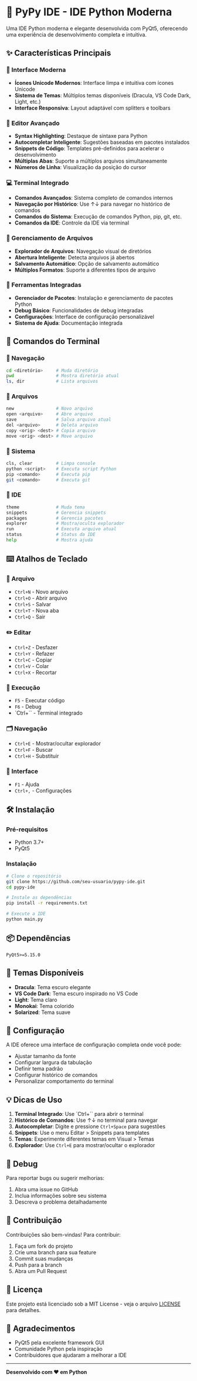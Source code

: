 # 🐍 PyPy IDE - IDE Python Moderna

Uma IDE Python moderna e elegante desenvolvida com PyQt5, oferecendo uma experiência de desenvolvimento completa e intuitiva.

## ✨ Características Principais

### 🎨 Interface Moderna
- **Ícones Unicode Modernos**: Interface limpa e intuitiva com ícones Unicode
- **Sistema de Temas**: Múltiplos temas disponíveis (Dracula, VS Code Dark, Light, etc.)
- **Interface Responsiva**: Layout adaptável com splitters e toolbars

### 📝 Editor Avançado
- **Syntax Highlighting**: Destaque de sintaxe para Python
- **Autocompletar Inteligente**: Sugestões baseadas em pacotes instalados
- **Snippets de Código**: Templates pré-definidos para acelerar o desenvolvimento
- **Múltiplas Abas**: Suporte a múltiplos arquivos simultaneamente
- **Números de Linha**: Visualização da posição do cursor

### 💻 Terminal Integrado
- **Comandos Avançados**: Sistema completo de comandos internos
- **Navegação por Histórico**: Use ↑↓ para navegar no histórico de comandos
- **Comandos do Sistema**: Execução de comandos Python, pip, git, etc.
- **Comandos da IDE**: Controle da IDE via terminal

### 📁 Gerenciamento de Arquivos
- **Explorador de Arquivos**: Navegação visual de diretórios
- **Abertura Inteligente**: Detecta arquivos já abertos
- **Salvamento Automático**: Opção de salvamento automático
- **Múltiplos Formatos**: Suporte a diferentes tipos de arquivo

### 🔧 Ferramentas Integradas
- **Gerenciador de Pacotes**: Instalação e gerenciamento de pacotes Python
- **Debug Básico**: Funcionalidades de debug integradas
- **Configurações**: Interface de configuração personalizável
- **Sistema de Ajuda**: Documentação integrada

## 🚀 Comandos do Terminal

### 📁 Navegação
```bash
cd <diretório>     # Muda diretório
pwd                # Mostra diretório atual
ls, dir            # Lista arquivos
```

### 📄 Arquivos
```bash
new                # Novo arquivo
open <arquivo>     # Abre arquivo
save               # Salva arquivo atual
del <arquivo>      # Deleta arquivo
copy <orig> <dest> # Copia arquivo
move <orig> <dest> # Move arquivo
```

### 🔧 Sistema
```bash
cls, clear         # Limpa console
python <script>    # Executa script Python
pip <comando>      # Executa pip
git <comando>      # Executa git
```

### 🎨 IDE
```bash
theme              # Muda tema
snippets           # Gerencia snippets
packages           # Gerencia pacotes
explorer           # Mostra/oculta explorador
run                # Executa arquivo atual
status             # Status da IDE
help               # Mostra ajuda
```

## ⌨️ Atalhos de Teclado

### 📄 Arquivo
- `Ctrl+N` - Novo arquivo
- `Ctrl+O` - Abrir arquivo
- `Ctrl+S` - Salvar
- `Ctrl+T` - Nova aba
- `Ctrl+Q` - Sair

### ✏️ Editar
- `Ctrl+Z` - Desfazer
- `Ctrl+Y` - Refazer
- `Ctrl+C` - Copiar
- `Ctrl+V` - Colar
- `Ctrl+X` - Recortar

### 🚀 Execução
- `F5` - Executar código
- `F6` - Debug
- `Ctrl+`` - Terminal integrado

### 🗂️ Navegação
- `Ctrl+E` - Mostrar/ocultar explorador
- `Ctrl+F` - Buscar
- `Ctrl+H` - Substituir

### 🎨 Interface
- `F1` - Ajuda
- `Ctrl+,` - Configurações

## 🛠️ Instalação

### Pré-requisitos
- Python 3.7+
- PyQt5

### Instalação
```bash
# Clone o repositório
git clone https://github.com/seu-usuario/pypy-ide.git
cd pypy-ide

# Instale as dependências
pip install -r requirements.txt

# Execute a IDE
python main.py
```

## 📦 Dependências

```
PyQt5>=5.15.0
```

## 🎨 Temas Disponíveis

- **Dracula**: Tema escuro elegante
- **VS Code Dark**: Tema escuro inspirado no VS Code
- **Light**: Tema claro
- **Monokai**: Tema colorido
- **Solarized**: Tema suave

## 🔧 Configuração

A IDE oferece uma interface de configuração completa onde você pode:

- Ajustar tamanho da fonte
- Configurar largura da tabulação
- Definir tema padrão
- Configurar histórico de comandos
- Personalizar comportamento do terminal

## 💡 Dicas de Uso

1. **Terminal Integrado**: Use `Ctrl+`` para abrir o terminal
2. **Histórico de Comandos**: Use ↑↓ no terminal para navegar
3. **Autocompletar**: Digite e pressione `Ctrl+Space` para sugestões
4. **Snippets**: Use o menu Editar > Snippets para templates
5. **Temas**: Experimente diferentes temas em Visual > Temas
6. **Explorador**: Use `Ctrl+E` para mostrar/ocultar o explorador

## 🐛 Debug

Para reportar bugs ou sugerir melhorias:

1. Abra uma issue no GitHub
2. Inclua informações sobre seu sistema
3. Descreva o problema detalhadamente

## 🤝 Contribuição

Contribuições são bem-vindas! Para contribuir:

1. Faça um fork do projeto
2. Crie uma branch para sua feature
3. Commit suas mudanças
4. Push para a branch
5. Abra um Pull Request

## 📄 Licença

Este projeto está licenciado sob a MIT License - veja o arquivo [LICENSE](LICENSE) para detalhes.

## 🙏 Agradecimentos

- PyQt5 pela excelente framework GUI
- Comunidade Python pela inspiração
- Contribuidores que ajudaram a melhorar a IDE

---

**Desenvolvido com ❤️ em Python** 